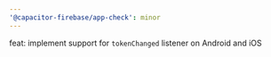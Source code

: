 ```yaml
---
'@capacitor-firebase/app-check': minor
---
```


feat: implement support for `tokenChanged` listener on Android and iOS
